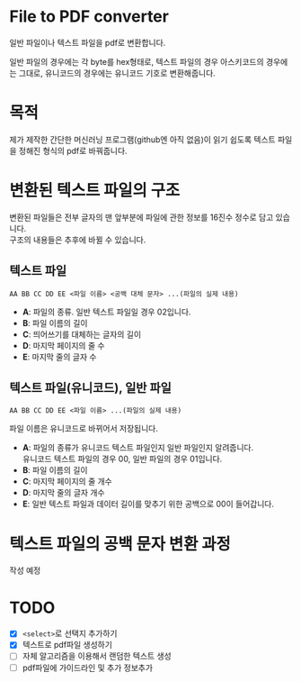 # File to PDF converter

일반 파일이나 텍스트 파일을 pdf로 변환합니다.

일반 파일의 경우에는 각 byte를 hex형태로, 텍스트 파일의 경우 아스키코드의 경우에는 그대로, 유니코드의 경우에는 유니코드 기호로 변환해줍니다.

# 목적

제가 제작한 간단한 머신러닝 프로그램(github엔 아직 없음)이 읽기 쉽도록 텍스트 파일을 정해진 형식의 pdf로 바꿔줍니다.

# 변환된 텍스트 파일의 구조

변환된 파일들은 전부 글자의 맨 앞부분에 파일에 관한 정보를 16진수 정수로 담고 있습니다.  
구조의 내용들은 추후에 바뀔 수 있습니다.

## 텍스트 파일

`AA BB CC DD EE <파일 이름> <공백 대체 문자> ...(파일의 실제 내용)`

- **A**: 파일의 종류. 일반 텍스트 파일일 경우 02입니다.
- **B**: 파일 이름의 길이
- **C**: 띄어쓰기를 대체하는 글자의 길이
- **D**: 마지막 페이지의 줄 수
- **E**: 마지막 줄의 글자 수

## 텍스트 파일(유니코드), 일반 파일

`AA BB CC DD EE <파일 이름> ...(파일의 실제 내용)`

파일 이름은 유니코드로 바뀌어서 저장됩니다.

- **A**: 파일의 종류가 유니코드 텍스트 파일인지 일반 파일인지 알려줍니다.  
  유니코드 텍스트 파일의 경우 00, 일반 파일의 경우 01입니다.
- **B**: 파일 이름의 길이
- **C**: 마지막 페이지의 줄 개수
- **D**: 마지막 줄의 글자 개수
- **E**: 일반 텍스트 파일과 데이터 길이를 맞추기 위한 공백으로 00이 들어갑니다.

# 텍스트 파일의 공백 문자 변환 과정

작성 예정

# TODO

- [x] `<select>`로 선택지 추가하기
- [x] 텍스트로 pdf파일 생성하기
- [ ] 자체 알고리즘을 이용해서 랜덤한 텍스트 생성
- [ ] pdf파일에 가이드라인 및 추가 정보추가
